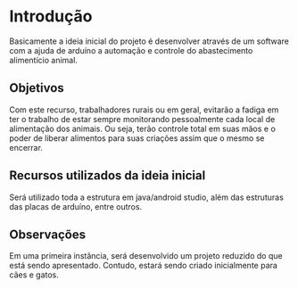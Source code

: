 # Introdução
Basicamente a ideia inicial do projeto é desenvolver através de um software com a ajuda de arduíno a automação e controle do abastecimento alimentício
animal.

## Objetivos
Com este recurso, trabalhadores rurais ou em geral, evitarão a fadiga em ter o trabalho de estar sempre monitorando pessoalmente cada local de alimentação
dos animais. Ou seja, terão controle total em suas mãos e o poder de liberar alimentos para suas criações assim que o mesmo se encerrar. 

## Recursos utilizados da ideia inicial
Será utilizado toda a estrutura em java/android studio, além das estruturas das placas de arduíno, entre outros.

## Observações
Em uma primeira instância, será desenvolvido um projeto reduzido do que está sendo apresentado. Contudo, estará sendo criado inicialmente para cães e gatos.


